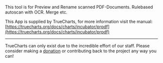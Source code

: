 This tool is for Preview and Rename scanned PDF-Documents. Rulebased autoscan with OCR. Merge etc.

This App is supplied by TrueCharts, for more information visit the manual: [https://truecharts.org/docs/charts/incubator/prpdf](https://truecharts.org/docs/charts/incubator/prpdf)

---

TrueCharts can only exist due to the incredible effort of our staff.
Please consider making a [donation](https://truecharts.org/docs/about/sponsor) or contributing back to the project any way you can!
